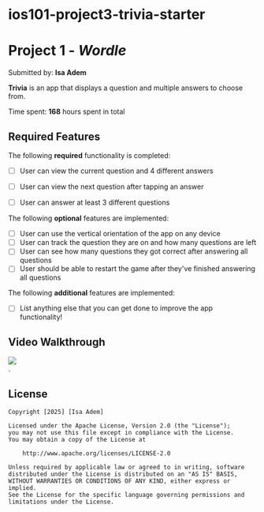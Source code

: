 # ios101-project3-trivia-starter
# Project 1 - *Wordle*

Submitted by: **Isa Adem**

**Trivia** is an app that displays a question and multiple answers to choose from.  

Time spent: **168** hours spent in total

## Required Features

The following **required** functionality is completed:

- [ ] User can view the current question and 4 different answers
- [ ] User can view the next question after tapping an answer
- [ ] User can answer at least 3 different questions


The following **optional** features are implemented:

- [ ] User can use the vertical orientation of the app on any device
- [ ] User can track the question they are on and how many questions are left
- [ ] User can see how many questions they got correct after answering all questions
- [ ] User should be able to restart the game after they've finished answering all questions

The following **additional** features are implemented:

- [ ] List anything else that you can get done to improve the app functionality!

## Video Walkthrough
<div>
    <a href="https://www.loom.com/embed/a2b5a57397aa40a398a9576352ec0be7?sid=ec631414-bf9c-46d7-a0c1-65590f461447">
    </a>
    <a href="https://www.loom.com/embed/a2b5a57397aa40a398a9576352ec0be7?sid=ec631414-bf9c-46d7-a0c1-65590f461447">
      <img style="max-width:300px;" src="https://www.loom.com/embed/a2b5a57397aa40a398a9576352ec0be7?sid=ec631414-bf9c-46d7-a0c1-65590f461447">
    </a>
  </div> .

  ## License

    Copyright [2025] [Isa Adem]

    Licensed under the Apache License, Version 2.0 (the "License");
    you may not use this file except in compliance with the License.
    You may obtain a copy of the License at

        http://www.apache.org/licenses/LICENSE-2.0

    Unless required by applicable law or agreed to in writing, software
    distributed under the License is distributed on an "AS IS" BASIS,
    WITHOUT WARRANTIES OR CONDITIONS OF ANY KIND, either express or implied.
    See the License for the specific language governing permissions and
    limitations under the License.

